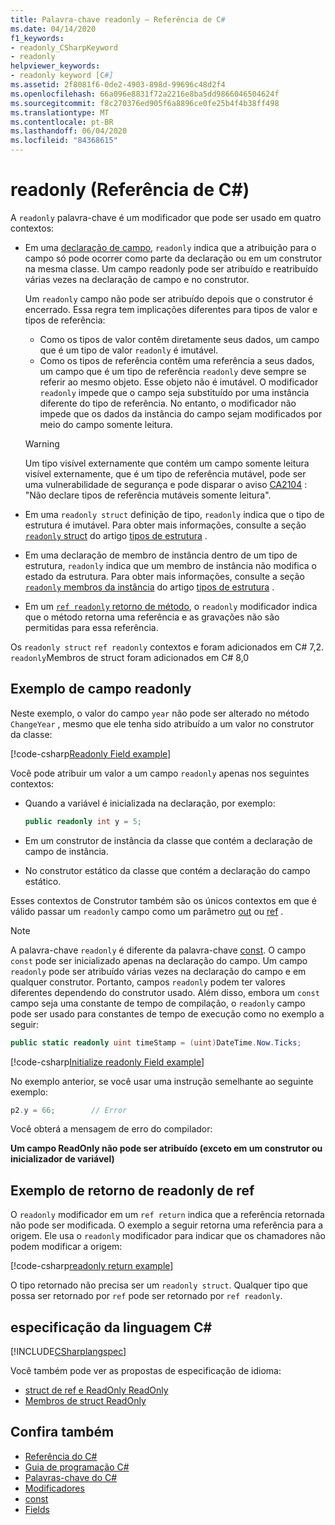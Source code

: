 ```yaml
---
title: Palavra-chave readonly – Referência de C#
ms.date: 04/14/2020
f1_keywords:
- readonly_CSharpKeyword
- readonly
helpviewer_keywords:
- readonly keyword [C#]
ms.assetid: 2f8081f6-0de2-4903-898d-99696c48d2f4
ms.openlocfilehash: 66a096e8831f72a2216e8ba5dd9866046504624f
ms.sourcegitcommit: f8c270376ed905f6a8896ce0fe25b4f4b38ff498
ms.translationtype: MT
ms.contentlocale: pt-BR
ms.lasthandoff: 06/04/2020
ms.locfileid: "84368615"
---
```

# <a name="readonly-c-reference"></a>readonly (Referência de C#)

A `readonly` palavra-chave é um modificador que pode ser usado em quatro contextos:

- Em uma [declaração de campo](#readonly-field-example), `readonly` indica que a atribuição para o campo só pode ocorrer como parte da declaração ou em um construtor na mesma classe. Um campo readonly pode ser atribuído e reatribuído várias vezes na declaração de campo e no construtor.
  
  Um `readonly` campo não pode ser atribuído depois que o construtor é encerrado. Essa regra tem implicações diferentes para tipos de valor e tipos de referência:
  
  - Como os tipos de valor contêm diretamente seus dados, um campo que é um tipo de valor `readonly` é imutável.
  - Como os tipos de referência contêm uma referência a seus dados, um campo que é um tipo de referência `readonly` deve sempre se referir ao mesmo objeto. Esse objeto não é imutável. O modificador `readonly` impede que o campo seja substituído por uma instância diferente do tipo de referência. No entanto, o modificador não impede que os dados da instância do campo sejam modificados por meio do campo somente leitura.

  > [!WARNING]
  > Um tipo visível externamente que contém um campo somente leitura visível externamente, que é um tipo de referência mutável, pode ser uma vulnerabilidade de segurança e pode disparar o aviso [CA2104](/visualstudio/code-quality/ca2104) : "Não declare tipos de referência mutáveis somente leitura".

- Em uma `readonly struct` definição de tipo, `readonly` indica que o tipo de estrutura é imutável. Para obter mais informações, consulte a seção [ `readonly` struct](../builtin-types/struct.md#readonly-struct) do artigo [tipos de estrutura](../builtin-types/struct.md) .
- Em uma declaração de membro de instância dentro de um tipo de estrutura, `readonly` indica que um membro de instância não modifica o estado da estrutura. Para obter mais informações, consulte a seção [ `readonly` membros da instância](../builtin-types/struct.md#readonly-instance-members) do artigo [tipos de estrutura](../builtin-types/struct.md) .
- Em um [ `ref readonly` retorno de método](#ref-readonly-return-example), o `readonly` modificador indica que o método retorna uma referência e as gravações não são permitidas para essa referência.

Os `readonly struct` `ref readonly` contextos e foram adicionados em C# 7,2. `readonly`Membros de struct foram adicionados em C# 8,0

## <a name="readonly-field-example"></a>Exemplo de campo readonly

Neste exemplo, o valor do campo `year` não pode ser alterado no método `ChangeYear` , mesmo que ele tenha sido atribuído a um valor no construtor da classe:

[!code-csharp[Readonly Field example](snippets/ReadonlyKeywordExamples.cs#ReadonlyField)]

Você pode atribuir um valor a um campo `readonly` apenas nos seguintes contextos:

- Quando a variável é inicializada na declaração, por exemplo:

  ```csharp
  public readonly int y = 5;
  ```

- Em um construtor de instância da classe que contém a declaração de campo de instância.
- No construtor estático da classe que contém a declaração do campo estático.

Esses contextos de Construtor também são os únicos contextos em que é válido passar um `readonly` campo como um parâmetro [out](out-parameter-modifier.md) ou [ref](ref.md) .

> [!NOTE]
> A palavra-chave `readonly` é diferente da palavra-chave [const](const.md). O campo `const` pode ser inicializado apenas na declaração do campo. Um campo `readonly` pode ser atribuído várias vezes na declaração do campo e em qualquer construtor. Portanto, campos `readonly` podem ter valores diferentes dependendo do construtor usado. Além disso, embora um `const` campo seja uma constante de tempo de compilação, o `readonly` campo pode ser usado para constantes de tempo de execução como no exemplo a seguir:
>
> ```csharp
> public static readonly uint timeStamp = (uint)DateTime.Now.Ticks;
> ```

[!code-csharp[Initialize readonly Field example](snippets/ReadonlyKeywordExamples.cs#InitReadonlyField)]

No exemplo anterior, se você usar uma instrução semelhante ao seguinte exemplo:

```csharp
p2.y = 66;        // Error
```

Você obterá a mensagem de erro do compilador:

**Um campo ReadOnly não pode ser atribuído (exceto em um construtor ou inicializador de variável)**

## <a name="ref-readonly-return-example"></a>Exemplo de retorno de readonly de ref

O `readonly` modificador em um `ref return` indica que a referência retornada não pode ser modificada. O exemplo a seguir retorna uma referência para a origem. Ele usa o `readonly` modificador para indicar que os chamadores não podem modificar a origem:

[!code-csharp[readonly return example](snippets/ReadonlyKeywordExamples.cs#ReadonlyReturn)]

O tipo retornado não precisa ser um `readonly struct`. Qualquer tipo que possa ser retornado por `ref` pode ser retornado por `ref readonly`.

## <a name="c-language-specification"></a>especificação da linguagem C#

[!INCLUDE[CSharplangspec](~/includes/csharplangspec-md.md)]

Você também pode ver as propostas de especificação de idioma:

- [struct de ref e ReadOnly ReadOnly](~/_csharplang/proposals/csharp-7.2/readonly-ref.md)
- [Membros de struct ReadOnly](~/_csharplang/proposals/csharp-8.0/readonly-instance-members.md)

## <a name="see-also"></a>Confira também

- [Referência do C#](../index.md)
- [Guia de programação C#](../../programming-guide/index.md)
- [Palavras-chave do C#](index.md)
- [Modificadores](index.md)
- [const](const.md)
- [Fields](../../programming-guide/classes-and-structs/fields.md)

